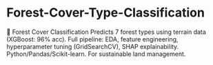 # Forest-Cover-Type-Classification
🌲 Forest Cover Classification Predicts 7 forest types using terrain data (XGBoost: 96% acc). Full pipeline: EDA, feature engineering, hyperparameter tuning (GridSearchCV), SHAP explainability. Python/Pandas/Scikit-learn. For sustainable land management.
